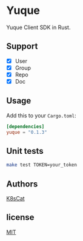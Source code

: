 # Yuque

Yuque Client SDK in Rust.

## Support

- [x] User
- [x] Group
- [x] Repo
- [x] Doc

## Usage

Add this to your `Cargo.toml`:

```toml
[dependencies]
yuque = "0.1.3"
```

## Unit tests

```bash
make test TOKEN=your_token
```

## Authors

[K8sCat](https://github.com/k8scat)

## license

[MIT](./LICENSE)
